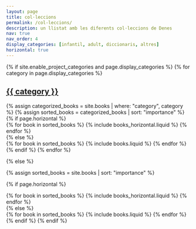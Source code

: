```yaml
---
layout: page
title: col·leccions
permalink: /col-leccions/
description: un llistat amb les diferents col·leccions de Denes
nav: true
nav_order: 4
display_categories: [infantil, adult, diccionaris, altres]
horizontal: true
---
```


<!-- pages/books.md -->
<div class="projects">
{% if site.enable_project_categories and page.display_categories %}
  <!-- Display categorized books -->
  {% for category in page.display_categories %}
  <a id="{{ category }}" href=".#{{ category }}">
    <h2 class="category">{{ category }}</h2>
  </a>
  {% assign categorized_books = site.books | where: "category", category %}
  {% assign sorted_books = categorized_books | sort: "importance" %}
  <!-- Generate cards for each book -->
  {% if page.horizontal %}
  <div class="container">
    <div class="row row-cols-1 row-cols-md-2">
    {% for book in sorted_books %}
      {% include books_horizontal.liquid %}
    {% endfor %}
    </div>
  </div>
  {% else %}
  <div class="row row-cols-1 row-cols-md-3">
    {% for book in sorted_books %}
      {% include books.liquid %}
    {% endfor %}
  </div>
  {% endif %}
  {% endfor %}

{% else %}

<!-- Display books without categories -->

{% assign sorted_books = site.books | sort: "importance" %}

  <!-- Generate cards for each collection -->

{% if page.horizontal %}

  <div class="container">
    <div class="row row-cols-1 row-cols-md-2">
    {% for book in sorted_books %}
      {% include books_horizontal.liquid %}
    {% endfor %}
    </div>
  </div>
  {% else %}
  <div class="row row-cols-1 row-cols-md-3">
    {% for book in sorted_books %}
      {% include books.liquid %}
    {% endfor %}
  </div>
  {% endif %}
{% endif %}
</div>
